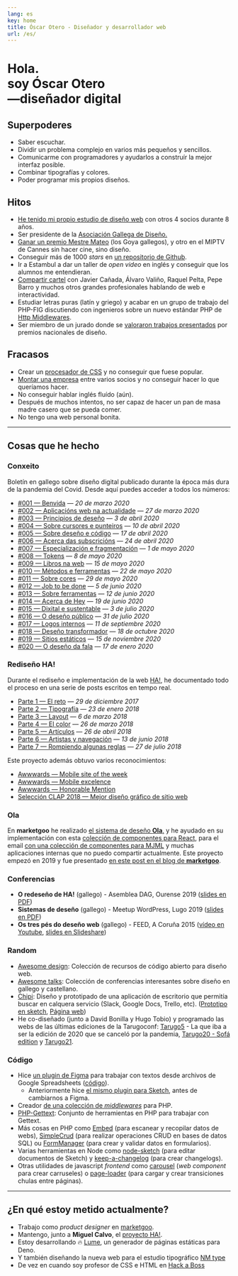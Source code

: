 ```yaml
---
lang: es
key: home
title: Óscar Otero - Diseñador y desarrollador web
url: /es/
---
```


# Hola. <br>soy Óscar Otero <br>—diseñador digital

## Superpoderes

- Saber escuchar.
- Dividir un problema complejo en varios más pequeños y sencillos.
- Comunicarme con programadores y ayudarlos a construír la mejor interfaz
  posible.
- Combinar tipografías y colores.
- Poder programar mis propios diseños.

## Hitos

- [He tenido mi propio estudio de diseño web](http://anavallasuiza.com) con
  otros 4 socios durante 8 años.
- Ser presidente de la [Asociación Gallega de Diseño.](https://dag.gal/es)
- [Ganar un premio Mestre Mateo](https://www.academiagalegadoaudiovisual.gal/es/portfolio-item/vii-premios-mestre-mateo/)
  (los Goya gallegos), y otro en el MIPTV de Cannes sin hacer cine, sino diseño.
- Conseguir más de 1000 _stars_ en
  [un repositorio de Github](https://github.com/oscarotero/Embed).
- Ir a Estambul a dar un taller de _open video_ en inglés y conseguir que los
  alumnos me entendieran.
- [Compartir cartel](https://dag.gal/es/feed2015/) con Javier Cañada, Álvaro
  Valiño, Raquel Pelta, Pepe Barro y muchos otros grandes profesionales hablando
  de web e interactividad.
- Estudiar letras puras (latín y griego) y acabar en un grupo de trabajo del
  PHP-FIG discutiendo con ingenieros sobre un nuevo estándar PHP de
  [Http Middlewares](https://www.php-fig.org/psr/psr-15/meta/).
- Ser miembro de un jurado donde se
  [valoraron trabajos presentados](https://www.youtube.com/watch?v=dDnsVNcoiq8)
  por premios nacionales de diseño.

## Fracasos

- Crear un [procesador de CSS](http://stylecow.github.io/) y no conseguir que
  fuese popular.
- [Montar una empresa](http://anavallasuiza.com) entre varios socios y no
  conseguir hacer lo que queríamos hacer.
- No conseguir hablar inglés fluído (aún).
- Después de muchos intentos, no ser capaz de hacer un pan de masa madre casero
  que se pueda comer.
- No tengo una web personal bonita.

---

## Cosas que he hecho

### Conxeito

Boletín en gallego sobre diseño digital publicado durante la época más dura de
la pandemia del Covid. Desde aquí puedes acceder a todos los números:

- [#001 — Benvida](http://eepurl.com/gWhDcn) — _20 de marzo 2020_
- [#002 — Aplicacións web na actualidade](http://eepurl.com/gW6GQn) — _27 de
  marzo 2020_
- [#003 — Principios de deseño](http://eepurl.com/gX19yr) — _3 de abril 2020_
- [#004 — Sobre cursores e punteiros](http://eepurl.com/gYFKG5) — _10 de abril
  2020_
- [#005 — Sobre deseño e código](http://eepurl.com/gZwOff) — _17 de abril 2020_
- [#006 — Acerca das subscricións](http://eepurl.com/g0jglP) — _24 de abril
  2020_
- [#007 — Especialización e fragmentación](http://eepurl.com/g08xOz) — _1 de
  mayo 2020_
- [#008 — Tokens](http://eepurl.com/g10VOz) — _8 de mayo 2020_
- [#009 — Libros na web](http://eepurl.com/g22Uv5) — _15 de mayo 2020_
- [#010 — Métodos e ferramentas](http://eepurl.com/g3JroH) — _22 de mayo 2020_
- [#011 — Sobre cores](http://eepurl.com/g4Sy01) — _29 de mayo 2020_
- [#012 — Job to be done](http://eepurl.com/g5IuWr) — _5 de junio 2020_
- [#013 — Sobre ferramentas](http://eepurl.com/g6wYW5) — _12 de junio 2020_
- [#014 — Acerca de Hey](http://eepurl.com/g7t9wH) — _19 de junio 2020_
- [#015 — Dixital e sustentable](http://eepurl.com/g8Os_v) — _3 de julio 2020_
- [#016 — O deseño público](http://eepurl.com/g_qf1z) — _31 de julio 2020_
- [#017 — Logos internos](http://eepurl.com/hcDGzf) — _11 de septiembre 2020_
- [#018 — Deseño transformador](http://eepurl.com/hfv_U9) — _18 de octubre 2020_
- [#019 — Sitios estáticos](http://eepurl.com/himrb1) — _15 de noviembre 2020_
- [#020 — O deseño da fala](http://eepurl.com/hnuhJv) — _17 de enero 2020_

### Rediseño HA!

Durante el rediseño e implementación de la web
[HA!](https://historia-arte.com/), he documentado todo el proceso en una serie
de posts escritos en tempo real.

- [Parte 1 — El reto](https://medium.com/@misteroom/redise%C3%B1o-ha-parte-1-el-reto-d7d80e4e7245)
  — _29 de diciembre 2017_
- [Parte 2 — Tipografía](https://medium.com/@misteroom/redise%C3%B1o-ha-parte-2-tipograf%C3%ADa-15e1625d17e)
  — _23 de enero 2018_
- [Parte 3 — Layout](https://medium.com/@misteroom/redise%C3%B1o-ha-parte-3-layout-c2a915ef59d5)
  — _6 de marzo 2018_
- [Parte 4 — El color](https://medium.com/@misteroom/redise%C3%B1o-ha-parte-5-el-color-d95735b9086f)
  — _26 de marzo 2018_
- [Parte 5 — Artículos](https://medium.com/@misteroom/redise%C3%B1o-ha-parte-5-art%C3%ADculos-dddafc6e0564)
  — _26 de abril 2018_
- [Parte 6 — Artistas y navegación](https://medium.com/@misteroom/redise%C3%B1o-ha-parte-6-artistas-y-navegaci%C3%B3n-992c02bac030)
  — _13 de junio 2018_
- [Parte 7 — Rompiendo algunas reglas](https://medium.com/@misteroom/redise%C3%B1o-ha-parte-7-rompiendo-algunas-reglas-a344d546a5d3)
  — _27 de julio 2018_

Este proyecto además obtuvo varios reconocimientos:

- [Awwwards — Mobile site of the week](https://www.awwwards.com/mobile-sites/ha)
- [Awwwards — Mobile excelence](https://www.awwwards.com/sites/ha/mobile-excellence-report)
- [Awwwards — Honorable Mention](https://www.awwwards.com/sites/ha)
- [Selección CLAP 2018 — Mejor diseño gráfico de sitio
  web](https://premiosclap.org/ganador-730)

### Ola

En **marketgoo** he realizado
[el sistema de deseño **Ola**,](https://zeroheight.com/22mjgbuf6/p/56796c-ola) y
he ayudado en su implementación con esta
[colección de componentes para React](https://marketgoo.github.io/Ola/), para el
email
[con una colección de componentes para MJML](https://github.com/marketgoo/Ola-Emails)
y muchas aplicaciones internas que no puedo compartir actualmente. Este proyecto
empezó en 2019 y fue presentado
[en este post en el blog de **marketgoo**](https://www.marketgoo.com/blog-post/say-hello-to-ola-design-system/).

### Conferencias

- **O redeseño de HA!** (gallego) - Asemblea DAG, Ourense 2019
  ([slides en PDF](/keynotes/ha.pdf))
- **Sistemas de deseño** (gallego) - Meetup WordPress, Lugo 2019
  ([slides en PDF](/keynotes/sistemas-de-desenho.pdf))
- **Os tres pés do deseño web** (gallego) - FEED, A Coruña 2015
  ([vídeo en Youtube](https://www.youtube.com/watch?v=qZEqS2QSfrc),
  [slides en Slideshare](https://www.slideshare.net/asociaciondag/os-tres-pes-da-web))

### Random

- [Awesome design](https://github.com/oscarotero/awesome-design): Colección de
  recursos de código abierto para diseño web.
- [Awesome talks](https://github.com/oscarotero/awesome-talks): Colección de
  conferencias interesantes sobre diseño en gallego y castellano.
- [Chipi](https://oscarotero.github.io/chipi-client/): Diseño y prototipado de
  una aplicación de escritorio que permitía buscar en calquera servicio (Slack,
  Google Docs, Trello, etc).
  ([Prototipo en sketch](https://www.sketch.com/s/f46f510c-9f81-432b-be97-8b71d968f526),
  [Página web](https://chipi.io/#/))
- He co-diseñado (junto a David Bonilla y Hugo Tobio) y programado las webs de
  las últimas ediciones de la Tarugoconf:
  [Tarugo5](https://tarugoconf.github.io/tarugo5/) - La que iba a ser la edición
  de 2020 que se canceló por la pandemia,
  [Tarugo20 - Sofá edition](https://tarugoconf.github.io/tarugose/) y
  [Tarugo21](https://tarugo21.netlify.app/).

### Código

- Hice
  [un plugin de Figma](https://www.figma.com/community/plugin/1001444625792698603/marketgoo-copies)
  para trabajar con textos desde archivos de Google Spreadsheets
  ([código](https://github.com/marketgoo/figma-copies)).
  - Anteriormente hice
    [el mismo plugin para Sketch](https://github.com/marketgoo/sketch-copies),
    antes de cambiarnos a Figma.
- Creador [de una colección de _middlewares_](https://github.com/middlewares)
  para PHP.
- [PHP-Gettext](https://github.com/php-gettext): Conjunto de herramientas en PHP
  para trabajar con Gettext.
- Más cosas en PHP como [Embed](https://github.com/oscarotero/Embed) (para
  escanear y recopilar datos de webs),
  [SimpleCrud](https://github.com/oscarotero/simple-crud) (para realizar
  operaciones CRUD en bases de datos SQL) ou
  [FormManager](https://github.com/oscarotero/form-manager) (para crear y
  validar datos en formularios).
- Varias herramientas en Node como
  [node-sketch](https://github.com/oscarotero/node-sketch) (para editar
  documentos de Sketch) y
  [keep-a-changelog](https://github.com/oscarotero/keep-a-changelog) (para crear
  changelogs).
- Otras utilidades de javascript _frontend_ como
  [carousel](https://github.com/oom-components/carousel) (_web component_ para
  crear carruseles) o
  [page-loader](https://github.com/oom-components/page-loader) (para cargar y
  crear transiciones chulas entre páginas).

---

## ¿En qué estoy metido actualmente?

- Trabajo como _product designer_ en [marketgoo](https://www.marketgoo.com/).
- Mantengo, junto a **Miguel Calvo**, el
  [proyecto HA!](https://historia-arte.com/).
- Estoy desarrollando 🔥 [Lume](https://lumeland.github.io/), un generador de
  páginas estáticas para Deno.
- Y también diseñando la nueva web para el estudio tipográfico
  [NM type](http://www.nmtype.com/)
- De vez en cuando soy profesor de CSS e HTML en
  [Hack a Boss](https://hackaboss.com/)
